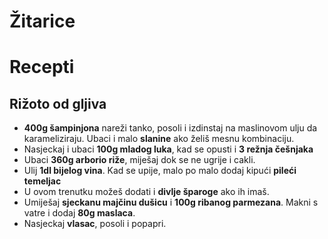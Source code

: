 # Žitarice

# Recepti

## Rižoto od gljiva

* **400g šampinjona** nareži tanko, posoli i izdinstaj na maslinovom ulju da karameliziraju. Ubaci i malo **slanine** ako želiš mesnu kombinaciju.
* Nasjeckaj i ubaci **100g mladog luka**, kad se opusti i **3 režnja češnjaka**
* Ubaci **360g arborio riže**, miješaj dok se ne ugrije i cakli.
* Ulij **1dl bijelog vina**. Kad se upije, malo po malo dodaj kipući **pileći temeljac**
* U ovom trenutku možeš dodati i **divlje šparoge** ako ih imaš.
* Umiješaj **sjeckanu majčinu dušicu** i **100g ribanog parmezana**. Makni s vatre i dodaj **80g maslaca**.
* Nasjeckaj **vlasac**, posoli i popapri.
